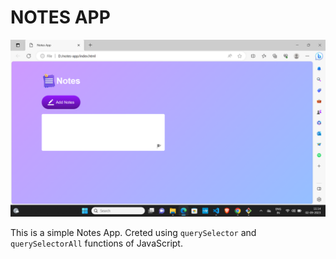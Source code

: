 # NOTES APP

![Notes App](./screenshot/HomePage.png)

This is a simple Notes App. Creted using `querySelector` and `querySelectorAll` functions of JavaScript.